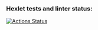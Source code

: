 ### Hexlet tests and linter status:
[![Actions Status](https://github.com/drgoodness/fullstack-javascript-project-12/actions/workflows/hexlet-check.yml/badge.svg)](https://github.com/drgoodness/fullstack-javascript-project-12/actions)